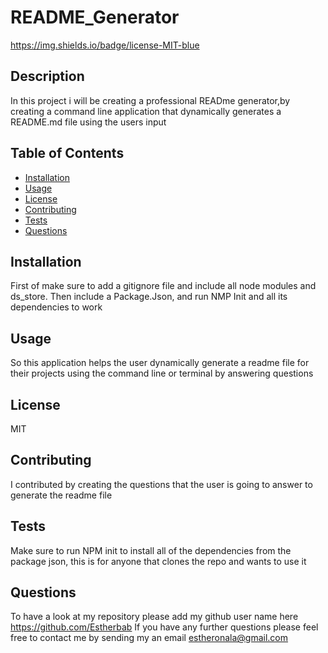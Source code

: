 # README_Generator
  https://img.shields.io/badge/license-MIT-blue                                 


## Description
In this project i will be creating a professional READme generator,by creating a command line application that dynamically generates a README.md file using the users input  

## Table of Contents

* [Installation](#installation)
* [Usage](#usage)
* [License](#license)
* [Contributing](#contributing)
* [Tests](#tests)
* [Questions](#questions)

## Installation
First of make sure to add a gitignore file and include all node modules and ds_store. Then include a Package.Json, and run NMP Init and all its dependencies to work

## Usage
So this application helps the user dynamically generate a readme file for their projects using the command line or terminal by answering questions

## License
MIT

## Contributing
I contributed by creating the questions that the user is going to answer to generate the readme file

## Tests
Make sure to run NPM init to install all of the dependencies from the package json, this is for anyone that clones the repo and wants to use it

## Questions
To have a look at my repository please add my github user name here https://github.com/Estherbab
If you have any further questions please feel free to contact me by sending my an email estheronala@gmail.com


